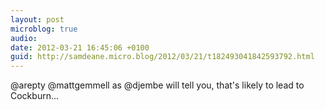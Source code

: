 ```yaml
---
layout: post
microblog: true
audio: 
date: 2012-03-21 16:45:06 +0100
guid: http://samdeane.micro.blog/2012/03/21/t182493041842593792.html
---
```

@arepty @mattgemmell as @djembe will tell you, that's likely to lead to Cockburn...
